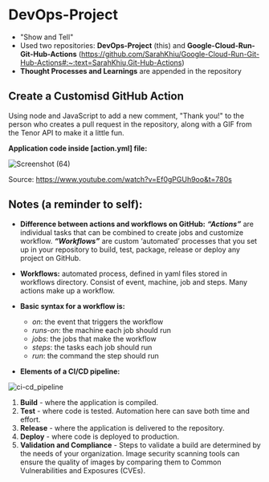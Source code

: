 # DevOps-Project

-	"Show and Tell"
-	Used two repositories: **DevOps-Project** (this) and **Google-Cloud-Run-Git-Hub-Actions** (https://github.com/SarahKhiu/Google-Cloud-Run-Git-Hub-Actions#:~:text=SarahKhiu,Git-Hub-Actions)
- **Thought Processes and Learnings** are appended in the repository

## Create a Customisd GitHub Action
Using node and JavaScript to add a new comment, "Thank you!" to the person who creates a pull request in the repository, along with a GIF from the Tenor API to make it a little fun.

**Application code inside [action.yml] file:**

![Screenshot (64)](https://user-images.githubusercontent.com/89820671/136189422-31f43e13-f11f-426a-a883-c67f2c3931e8.png)

Source: https://www.youtube.com/watch?v=Ef0gPGUh9oo&t=780s
## Notes (a reminder to self):
- **Difference between actions and workflows on GitHub:**
***“Actions”*** are individual tasks that can be combined to create jobs and customize workflow. ***“Workflows”*** are custom ‘automated’ processes that you set up in your repository to build, test, package, release or deploy any project on GitHub.
- **Workflows:** automated process, defined in yaml files stored in workflows directory. Consist of event, machine, job and steps. Many actions make up a workflow.
- **Basic syntax for a workflow is:**
   - *on*: the event that triggers the workflow
   - *runs-on*: the machine each job should run
   - *jobs*: the jobs that make the workflow
   - *steps*: the tasks each job should run
   - *run*: the command the step should run
   
- **Elements of a CI/CD pipeline:**

![ci-cd_pipeline](https://user-images.githubusercontent.com/89820671/136138509-d0f453b7-b538-4371-bdd5-7cd5882f5550.png)

1. **Build** - where the application is compiled.
2. **Test** - where code is tested. Automation here can save both time and effort.
3. **Release** - where the application is delivered to the repository.
4. **Deploy** - where code is deployed to production.
5. **Validation and Compliance** - Steps to validate a build are determined by the needs of your organization. Image security scanning tools can ensure the quality of images by comparing them to Common Vulnerabilities and Exposures (CVEs).

